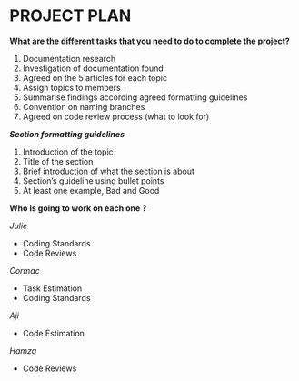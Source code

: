 # PROJECT PLAN

**What are the different tasks that you need to do to complete the project?** 
1)	Documentation research
2)	Investigation of documentation found
3)	Agreed on the 5 articles for each topic
4)	Assign topics to members
5)	Summarise findings according agreed formatting guidelines
6)	Convention on naming branches 
7)	Agreed on code review process (what to look for)


***Section formatting guidelines***
1)	Introduction of the topic
2)	Title of the section
3)	Brief introduction of what the section is about
4)	Section’s guideline using bullet points
5)	At least one example, Bad and Good

**Who is going to work on each one ?**  

*Julie*   
- Coding Standards
- Code Reviews

*Cormac*
 - Task Estimation
 - Coding Standards

*Aji*
 - Code Estimation

*Hamza*
- Code Reviews
